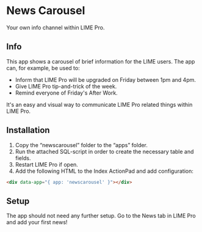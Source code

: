News Carousel
=========

Your own info channel within LIME Pro.


Info
----

This app shows a carousel of brief information for the LIME users. The app can, for example, be used to:

* Inform that LIME Pro will be upgraded on Friday between 1pm and 4pm.
* Give LIME Pro tip-and-trick of the week.
* Remind everyone of Friday's After Work.

It's an easy and visual way to communicate LIME Pro related things within LIME Pro.


Installation
-----------

1. Copy the “newscarousel” folder to the “apps” folder.
1. Run the attached SQL-script in order to create the necessary table and fields.
1. Restart LIME Pro if open.
1. Add the following HTML to the Index ActionPad and add configuration:

```html
<div data-app="{ app: 'newscarousel' }"></div>
```

Setup
---
The app should not need any further setup. Go to the News tab in LIME Pro and add your first news!
